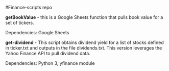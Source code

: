 #Finance-scripts repo

**getBookValue** - this is a Google Sheets function that pulls book value for a set of tickers.

Dependencies: Google Sheets

**get-dividend** - This script obtains dividend yield for a list of stocks defined in ticker.txt and outputs in the file dividends.txt. This version leverages the Yahoo Finance API to pull dividend data.

Dependencies: Python 3, yfinance module
